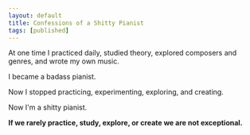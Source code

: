 ```yaml
---
layout: default
title: Confessions of a Shitty Pianist
tags: [published]
---
```

At one time I practiced daily, studied theory, explored composers and genres, and wrote my own music.

I became a badass pianist.

Now I stopped practicing, experimenting, exploring, and creating.

Now I\'m a shitty pianist.

**If we rarely practice, study, explore, or create we are not exceptional.**
